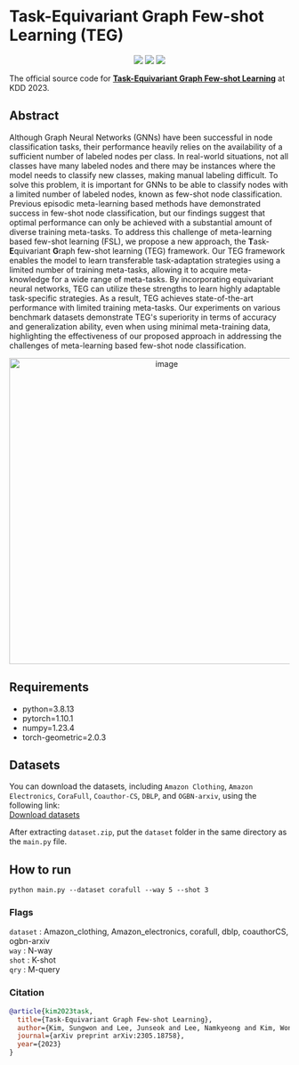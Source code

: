 # Task-Equivariant Graph Few-shot Learning (TEG)

<p align="center">   
    <a href="https://pytorch.org/" alt="PyTorch">
      <img src="https://img.shields.io/badge/PyTorch-%23EE4C2C.svg?e&logo=PyTorch&logoColor=white" /></a>
    <a href="https://kdd.org/kdd2023/" alt="Conference">
        <img src="https://img.shields.io/badge/KDD'23-brightgreen" /></a>
    <img src="https://img.shields.io/pypi/l/torch-rechub">
</p>

The official source code for [**Task-Equivariant Graph Few-shot Learning**](https://arxiv.org/abs/2305.18758) at KDD 2023.

## Abstract 
Although Graph Neural Networks (GNNs) have been successful in node classification tasks, their performance heavily relies on the availability of a sufficient number of labeled nodes per class. In real-world situations, not all classes have many labeled nodes and there may be instances where the model needs to classify new classes, making manual labeling difficult. To solve this problem, it is important for GNNs to be able to classify nodes with a limited number of labeled nodes, known as few-shot node classification. Previous episodic meta-learning based methods have demonstrated success in few-shot node classification, but our findings suggest that optimal performance can only be achieved with a substantial amount of diverse training meta-tasks. To address this challenge of meta-learning based few-shot learning (FSL), we propose a new approach, the **T**ask-**E**quivariant **G**raph few-shot learning (TEG) framework. Our TEG framework enables the model to learn transferable task-adaptation strategies using a limited number of training meta-tasks, allowing it to acquire meta-knowledge for a wide range of meta-tasks. By incorporating equivariant neural networks, TEG can utilize these strengths to learn highly adaptable task-specific strategies. As a result, TEG achieves state-of-the-art performance with limited training meta-tasks. Our experiments on various benchmark datasets demonstrate TEG's superiority in terms of accuracy and generalization ability, even when using minimal meta-training data, highlighting the effectiveness of our proposed approach in addressing the challenges of meta-learning based few-shot node classification.

<p align="center">
<img width="550" alt="image" src="https://github.com/sung-won-kim/TEG/assets/37684658/600f3f64-9cab-4302-ae11-17a47ef6e8d9">
</p>
    
## Requirements
- python=3.8.13
- pytorch=1.10.1
- numpy=1.23.4
- torch-geometric=2.0.3

## Datasets
You can download the datasets, including `Amazon Clothing`, `Amazon Electronics`, `CoraFull`, `Coauthor-CS`, `DBLP`, and `OGBN-arxiv`, using the following link:  
[Download datasets](https://kaistackr-my.sharepoint.com/:u:/g/personal/swkim_kaist_ac_kr/Ed9IcHS0JvVAm9XinhBFVs0B5fReV8VlsUVAWOERMTfOXQ)


After extracting `dataset.zip`, put the `dataset` folder in the same directory as the `main.py` file.

## How to run
```
python main.py --dataset corafull --way 5 --shot 3
```
### Flags
`dataset` : Amazon_clothing, Amazon_electronics, corafull, dblp, coauthorCS, ogbn-arxiv  
`way` : N-way  
`shot` : K-shot  
`qry` : M-query  

### Citation  

```BibTex
@article{kim2023task,
  title={Task-Equivariant Graph Few-shot Learning},
  author={Kim, Sungwon and Lee, Junseok and Lee, Namkyeong and Kim, Wonjoong and Choi, Seungyoon and Park, Chanyoung},
  journal={arXiv preprint arXiv:2305.18758},
  year={2023}
}
```

